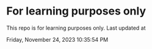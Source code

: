 # For learning purposes only
This repo is for learning purposes only.
Last updated at

Friday, November 24, 2023 10:35:54 PM

